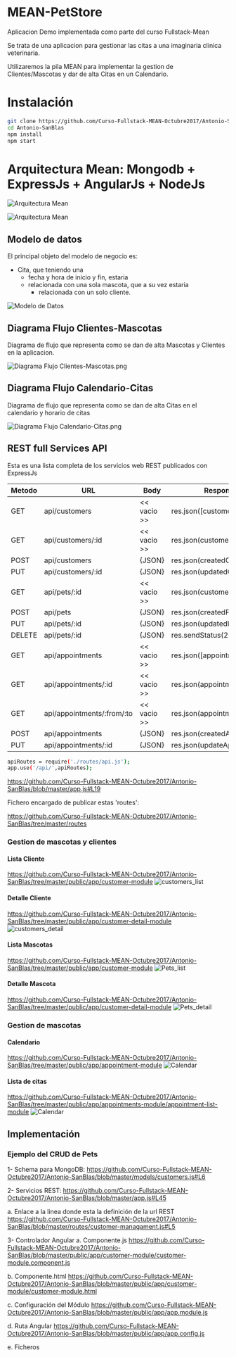 # MEAN-PetStore

Aplicacion Demo implementada como parte del curso Fullstack-Mean

Se trata de una aplicacion para gestionar las citas a una imaginaria clinica veterinaria.

Utilizaremos la pila MEAN para implementar la gestion de Clientes/Mascotas y dar de alta Citas en un Calendario.

# Instalación

```bash
git clone https://github.com/Curso-Fullstack-MEAN-Octubre2017/Antonio-SanBlas
cd Antonio-SanBlas
npm install
npm start

```


# Arquitectura Mean: Mongodb + ExpressJs + AngularJs + NodeJs

![Arquitectura Mean](https://raw.githubusercontent.com/Curso-Fullstack-MEAN-Octubre2017/Antonio-SanBlas/master/public/images/diagramaMEAN.png)

![Arquitectura Mean](https://raw.githubusercontent.com/Curso-Fullstack-MEAN-Octubre2017/Antonio-SanBlas/master/public/images/diagramaMEAN2.png)


## Modelo de datos

El principal objeto del modelo de negocio es:

- Cita, que teniendo una 
	-  fecha y hora de inicio y fin, estaria 
	-  relacionada con una sola mascota, que a su vez estaria 
		-  relacionada con un solo cliente.


![Modelo de Datos](https://raw.githubusercontent.com/Curso-Fullstack-MEAN-Octubre2017/Antonio-SanBlas/master/public/images/modelo-datos.png)

## Diagrama Flujo Clientes-Mascotas

Diagrama de flujo que representa como se dan de alta Mascotas y Clientes en la aplicacion.

![Diagrama Flujo Clientes-Mascotas.png](https://raw.githubusercontent.com/Curso-Fullstack-MEAN-Octubre2017/Antonio-SanBlas/master/public/images/Diagrama_Flujo_Clientes-Mascotas.png)

## Diagrama Flujo Calendario-Citas

Diagrama de flujo que representa como se dan de alta Citas en el calendario y horario de citas

![Diagrama Flujo Calendario-Citas.png](https://raw.githubusercontent.com/Curso-Fullstack-MEAN-Octubre2017/Antonio-SanBlas/master/public/images/Diagrama_Flujo_Calendario-Citas.png)

## REST full Services API

Esta es una lista completa de los servicios web REST publicados con ExpressJs

| Metodo  |  URL  |  Body  |  Response |
|---|---|---|---|
|  GET  |  api/customers  |  << vacio >>  |  res.json([customers]) |
|  GET  |  api/customers/:id  |  << vacio >>  |  res.json(customer) |
|  POST  |  api/customers  |  {JSON}  |  res.json(createdCustomer) |
|  PUT  |  api/customers/:id  |  {JSON}  |  res.json(updatedCustomer) |
|  GET  |  api/pets/:id  |  << vacio >>  |  res.json(customerPets) |
|  POST  |  api/pets  |  {JSON}  |  res.json(createdPet) |
|  PUT  |  api/pets/:id  |  {JSON}  |  res.json(updatedPet) |
|  DELETE  |  api/pets/:id  |  {JSON}  |  res.sendStatus(200); //OK |
|  GET  |  api/appointments  |  << vacio >>  |  res.json([appointments]) |
|  GET  |  api/appointments/:id  |  << vacio >>  |  res.json(appointment) |
|  GET  |  api/appointments/:from/:to  |  << vacio >>  |  res.json(appointments) |
|  POST  |  api/appointments  |  {JSON}  |  res.json(createdAppointment) |
|  PUT  |  api/appointments/:id  |  {JSON}  |  res.json(updateAppointment) |


```bash
apiRoutes = require('./routes/api.js');
app.use('/api/',apiRoutes);
```

https://github.com/Curso-Fullstack-MEAN-Octubre2017/Antonio-SanBlas/blob/master/app.js#L19

Fichero encargado de publicar estas 'routes':

https://github.com/Curso-Fullstack-MEAN-Octubre2017/Antonio-SanBlas/tree/master/routes

### Gestion de mascotas y clientes

#### Lista Cliente
https://github.com/Curso-Fullstack-MEAN-Octubre2017/Antonio-SanBlas/tree/master/public/app/customer-module
![customers_list](https://raw.githubusercontent.com/Curso-Fullstack-MEAN-Octubre2017/Antonio-SanBlas/master/public/images/lista-clientes.PNG)

#### Detalle Cliente
https://github.com/Curso-Fullstack-MEAN-Octubre2017/Antonio-SanBlas/tree/master/public/app/customer-detail-module
![customers_detail](https://raw.githubusercontent.com/Curso-Fullstack-MEAN-Octubre2017/Antonio-SanBlas/master/public/images/detalle-cliente.PNG)

#### Lista Mascotas
https://github.com/Curso-Fullstack-MEAN-Octubre2017/Antonio-SanBlas/tree/master/public/app/customer-module
![Pets_list](https://raw.githubusercontent.com/Curso-Fullstack-MEAN-Octubre2017/Antonio-SanBlas/master/public/images/lista-mascotas.PNG)

#### Detalle Mascota
https://github.com/Curso-Fullstack-MEAN-Octubre2017/Antonio-SanBlas/tree/master/public/app/customer-detail-module
![Pets_detail](https://raw.githubusercontent.com/Curso-Fullstack-MEAN-Octubre2017/Antonio-SanBlas/master/public/images/edit-mascota.PNG)

### Gestion de mascotas

#### Calendario
https://github.com/Curso-Fullstack-MEAN-Octubre2017/Antonio-SanBlas/tree/master/public/app/appointment-module
![Calendar](https://raw.githubusercontent.com/Curso-Fullstack-MEAN-Octubre2017/Antonio-SanBlas/master/public/images/citas-calendario.PNG)

#### Lista de citas
https://github.com/Curso-Fullstack-MEAN-Octubre2017/Antonio-SanBlas/tree/master/public/app/appointments-module/appointment-list-module
![Calendar](https://raw.githubusercontent.com/Curso-Fullstack-MEAN-Octubre2017/Antonio-SanBlas/master/public/images/lista-citas.PNG)


## Implementación 

### Ejemplo del CRUD de Pets

1- Schema para MongoDB: 
https://github.com/Curso-Fullstack-MEAN-Octubre2017/Antonio-SanBlas/blob/master/models/customers.js#L6

2- Servicios REST:
https://github.com/Curso-Fullstack-MEAN-Octubre2017/Antonio-SanBlas/blob/master/app.js#L45

a. Enlace a la linea donde esta la definición de la url REST
https://github.com/Curso-Fullstack-MEAN-Octubre2017/Antonio-SanBlas/blob/master/routes/customer-managament.js#L5

3- Controlador Angular
a. Componente.js
https://github.com/Curso-Fullstack-MEAN-Octubre2017/Antonio-SanBlas/blob/master/public/app/customer-module/customer-module.component.js

b. Componente.html
https://github.com/Curso-Fullstack-MEAN-Octubre2017/Antonio-SanBlas/blob/master/public/app/customer-module/customer-module.html

c. Configuración del Módulo
https://github.com/Curso-Fullstack-MEAN-Octubre2017/Antonio-SanBlas/blob/master/public/app/app.module.js

d. Ruta Angular
https://github.com/Curso-Fullstack-MEAN-Octubre2017/Antonio-SanBlas/blob/master/public/app/app.config.js

e. Ficheros <script> incluidos en el index.html
https://github.com/Curso-Fullstack-MEAN-Octubre2017/Antonio-SanBlas/blob/master/public/index.html#L28

### Servicios Angular con promesas
Ejemplo de servicio con customer:
https://github.com/Curso-Fullstack-MEAN-Octubre2017/Antonio-SanBlas/blob/master/public/app/services/customers-service.js

### Validaciones

https://github.com/Curso-Fullstack-MEAN-Octubre2017/Antonio-SanBlas/blob/master/public/app/validation/validators.js

Validacion en clientes:
https://github.com/Curso-Fullstack-MEAN-Octubre2017/Antonio-SanBlas/blob/master/public/app/customer-new-module/customer-new-module.component.js#L19

### Resources
https://github.com/Curso-Fullstack-MEAN-Octubre2017/Antonio-SanBlas/blob/master/public/app/services/pets-resources.js

Ejemplo en mascotas:
https://github.com/Curso-Fullstack-MEAN-Octubre2017/Antonio-SanBlas/blob/master/public/app/pet-new-module/pet-new-module.component.js#L9

### Eventos
emit:
https://github.com/Curso-Fullstack-MEAN-Octubre2017/Antonio-SanBlas/blob/master/public/app/customer-new-module/customer-new-module.component.js#L31

on:
https://github.com/Curso-Fullstack-MEAN-Octubre2017/Antonio-SanBlas/blob/master/public/app/customer-module/customer-module.component.js#L15

### Directivas 

https://github.com/Curso-Fullstack-MEAN-Octubre2017/Antonio-SanBlas/blob/master/public/app/directivas/form-customer-directive.js





